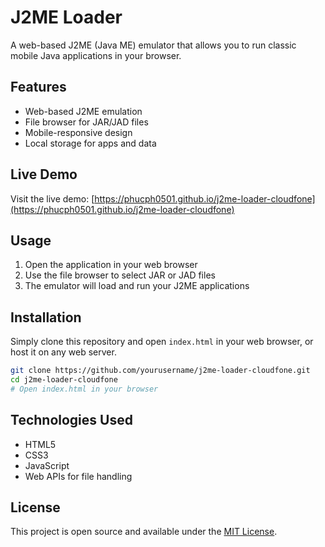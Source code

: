 # J2ME Loader

A web-based J2ME (Java ME) emulator that allows you to run classic mobile Java applications in your browser.

## Features

- Web-based J2ME emulation
- File browser for JAR/JAD files
- Mobile-responsive design
- Local storage for apps and data

## Live Demo

Visit the live demo: [https://phucph0501.github.io/j2me-loader-cloudfone](https://phucph0501.github.io/j2me-loader-cloudfone)

## Usage

1. Open the application in your web browser
2. Use the file browser to select JAR or JAD files
3. The emulator will load and run your J2ME applications

## Installation

Simply clone this repository and open `index.html` in your web browser, or host it on any web server.

```bash
git clone https://github.com/yourusername/j2me-loader-cloudfone.git
cd j2me-loader-cloudfone
# Open index.html in your browser
```

## Technologies Used

- HTML5
- CSS3
- JavaScript
- Web APIs for file handling

## License

This project is open source and available under the [MIT License](LICENSE).
